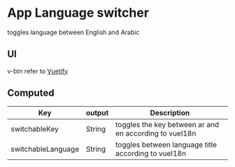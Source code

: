 # App Language switcher
toggles language between English and Arabic

## UI
v-btn refer to [Vuetify](https://vuetifyjs.com/en/)
## Computed

Key                 | output   | Description                         |
--------------------|----------|-------------------------------------|
switchableKey       | String   | toggles the key between ar and en according to vueI18n
switchableLanguage  | String   | toggles between language title according to vueI18n